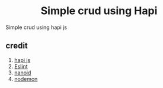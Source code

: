 <h1 align="center">Simple crud using Hapi</h1>

Simple crud using hapi js

## credit
1. [hapi js](https://hapi.dev/)
2. [Eslint](https://eslint.org/)
3. [nanoid](https://www.npmjs.com/package/nanoid)
4. [nodemon](https://www.npmjs.com/package/nodemon)